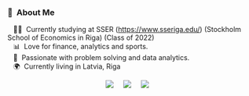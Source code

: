 
### :raising_hand: &nbsp;About Me

&nbsp;&nbsp;&nbsp;:technologist: &nbsp;Currently studying at SSER (https://www.sseriga.edu/) (Stockholm School of Economics in Riga) (Class of 2022) \
&nbsp;&nbsp;&nbsp;:bar_chart: &nbsp;Love for finance, analytics and sports.\
&nbsp;&nbsp;&nbsp;:heartbeat: &nbsp;Passionate with problem solving and data analytics.\
&nbsp;&nbsp;&nbsp;:earth_africa: &nbsp;Currently living in Latvia, Riga 

<p align="center">
  <a href="mailto:tbaltmuguris@gmail.com?subject=Olá%20Bruno%20Tacca"><img src="https://img.shields.io/badge/gmail-%23D14836.svg?&style=for-the-badge&logo=gmail&logoColor=white" /></a>&nbsp;&nbsp;&nbsp;&nbsp;
  <a href="https://www.instagram.com/tomsbaltmuguris/"><img src="https://img.shields.io/badge/instagram-%23dc2743.svg?&style=for-the-badge&logo=instagram&logoColor=white" /></a>&nbsp;&nbsp;&nbsp;&nbsp;
  <a href="www.linkedin.com/in/toms-baltmuguris"><img src="https://img.shields.io/badge/linkedin-%230077B5.svg?&style=for-the-badge&logo=linkedin&logoColor=white" /></a>&nbsp;&nbsp;&nbsp;&nbsp;
  <!--
  </a>
  -->
</p>

